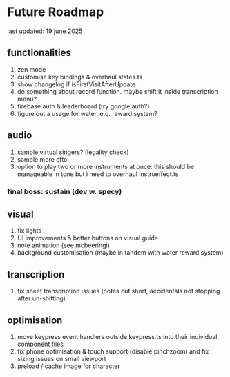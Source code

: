 # Future Roadmap

last updated: 19 june 2025

## functionalities
1. zen mode
2. customise key bindings & overhaul states.ts
3. show changelog if isFirstVisitAfterUpdate
4. do something about record function. maybe shift it inside transcription menu?
5. firebase auth & leaderboard (try google auth?)
6. figure out a usage for water. e.g. reward system?

## audio
1. sample virtual singers? (legality check)
2. sample more otto
3. option to play two or more instruments at once: this should be manageable in tone but i need to overhaul instrueffect.ts

### final boss: sustain (dev w. specy)

## visual
1. fix lights
2. UI improvements & better buttons on visual guide
3. note animation (see mcbeeringi)
4. background customisation (maybe in tandem with water reward system)

## transcription
1. fix sheet transcription issues (notes cut short, accidentals not stopping after un-shifting)

## optimisation
1. move keypress event handlers outside keypress.ts into their individual component files
2. fix phone optimisation & touch support (disable pinchzoom) and fix sizing issues on small viewport
3. preload / cache image for character